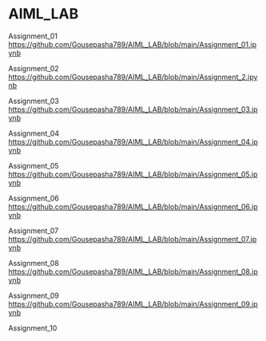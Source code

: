 # AIML_LAB
Assignment_01
https://github.com/Gousepasha789/AIML_LAB/blob/main/Assignment_01.ipynb

Assignment_02
https://github.com/Gousepasha789/AIML_LAB/blob/main/Assignment_2.ipynb

Assignment_03
https://github.com/Gousepasha789/AIML_LAB/blob/main/Assignment_03.ipynb

Assignment_04
https://github.com/Gousepasha789/AIML_LAB/blob/main/Assignment_04.ipynb

Assignment_05
https://github.com/Gousepasha789/AIML_LAB/blob/main/Assignment_05.ipynb

Assignment_06
https://github.com/Gousepasha789/AIML_LAB/blob/main/Assignment_06.ipynb

Assignment_07
https://github.com/Gousepasha789/AIML_LAB/blob/main/Assignment_07.ipynb

Assignment_08
https://github.com/Gousepasha789/AIML_LAB/blob/main/Assignment_08.ipynb

Assignment_09
https://github.com/Gousepasha789/AIML_LAB/blob/main/Assignment_09.ipynb

Assignment_10
